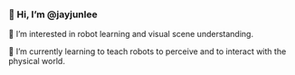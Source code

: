 ### 👋 Hi, I’m @jayjunlee

👀 I’m interested in robot learning and visual scene understanding.

🌱 I’m currently learning to teach robots to perceive and to interact with the physical world.
